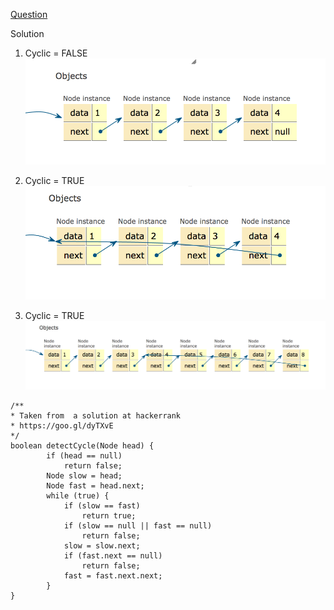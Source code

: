 [Question](https://www.hackerrank.com/challenges/ctci-linked-list-cycle)

Solution

1. Cyclic = FALSE
![cyclic false](https://github.com/codingwithlaaptu/hackerrank/blob/master/pics/cyclic_false.png)

2. Cyclic = TRUE
![cyclic true](https://github.com/codingwithlaaptu/hackerrank/blob/master/pics/cyclic_true.png) 

3. Cyclic = TRUE
![cyclic true again](https://github.com/codingwithlaaptu/hackerrank/blob/master/pics/cyclic_true_again.png)
````
/**
* Taken from  a solution at hackerrank
* https://goo.gl/dyTXvE
*/
boolean detectCycle(Node head) {
		if (head == null)
			return false;
		Node slow = head;
		Node fast = head.next;
		while (true) {
			if (slow == fast)
				return true;
			if (slow == null || fast == null)
				return false;
			slow = slow.next;
			if (fast.next == null)
				return false;
			fast = fast.next.next;
		}
}
````